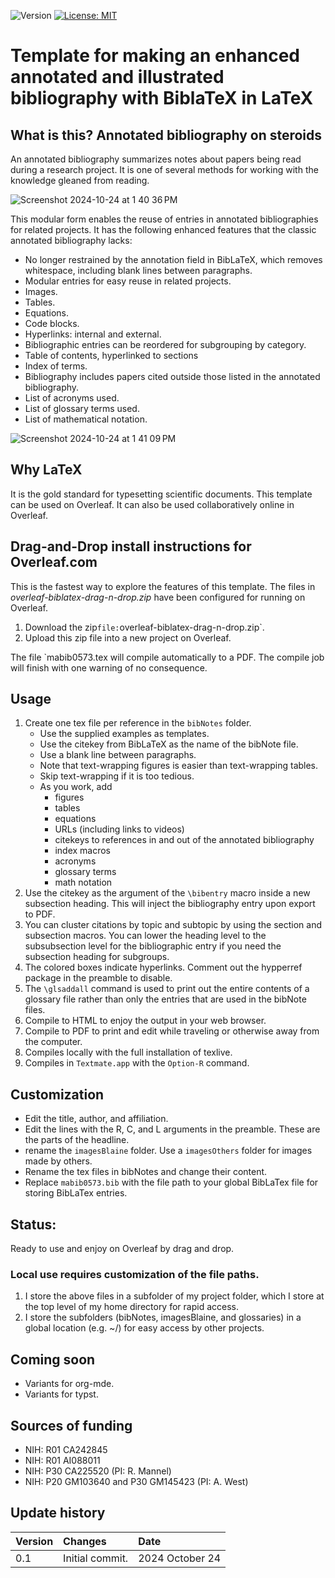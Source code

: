 ![Version](https://img.shields.io/static/v1?label=modular-annotated-bibliography-bibtex-latex&message=0.1&color=brightcolor)
[![License: MIT](https://img.shields.io/badge/License-MIT-blue.svg)](https://opensource.org/licenses/MIT)


# Template for making an enhanced annotated and illustrated bibliography with BiblaTeX in LaTeX

## What is this? Annotated bibliography on steroids
An annotated bibliography summarizes notes about papers being read during a research project.
It is one of several methods for working with the knowledge gleaned from reading.

![Screenshot 2024-10-24 at 1 40 36 PM](https://github.com/user-attachments/assets/edfd7bd6-85db-40e9-9ad0-53ceb1dc3173)



This modular form enables the reuse of entries in annotated bibliographies for related projects.
It has the following enhanced features that the classic annotated bibliography lacks:

- No longer restrained by the annotation field in BibLaTeX, which removes whitespace, including blank lines between paragraphs.
- Modular entries for easy reuse in related projects.
- Images.
- Tables.
- Equations.
- Code blocks.
- Hyperlinks: internal and external.
- Bibliographic entries can be reordered for subgrouping by category. 
- Table of contents, hyperlinked to sections
- Index of terms.
- Bibliography includes papers cited outside those listed in the annotated bibliography.
- List of acronyms used.
- List of glossary terms used.
- List of mathematical notation.

![Screenshot 2024-10-24 at 1 41 09 PM](https://github.com/user-attachments/assets/c1fa04fa-7e62-407a-85f3-628f22defc06)


## Why LaTeX

It is the gold standard for typesetting scientific documents.
This template can be used on Overleaf.
It can also be used collaboratively online in Overleaf.


## Drag-and-Drop install instructions for Overleaf.com

This is the fastest way to explore the features of this template.
The files in *overleaf-biblatex-drag-n-drop.zip* have been configured for running on Overleaf.

1. Download the zip` file: `overleaf-biblatex-drag-n-drop.zip`.
2. Upload this zip file into a new project on Overleaf.

The file `mabib0573.tex will compile automatically to a PDF. 
The compile job will finish with one warning of no consequence.





## Usage

1. Create one tex file per reference in the `bibNotes` folder.
    - Use the supplied examples as templates.
    - Use the citekey from BibLaTeX as the name of the bibNote file.
    - Use a blank line between paragraphs.
    - Note that text-wrapping figures is easier than text-wrapping tables.
    - Skip text-wrapping if it is too tedious.
    - As you work, add
      - figures
      - tables
      - equations
      - URLs (including links to videos)
      - citekeys to references in and out of the annotated bibliography
      - index macros
      - acronyms
      - glossary terms
      - math notation 
3. Use the citekey as the argument of the `\bibentry` macro inside a new subsection heading. This will inject the bibliography entry upon export to PDF.
4. You can cluster citations by topic and subtopic by using the section and subsection macros. You can lower the heading level to the subsubsection level for the bibliographic entry if you need the subsection heading for subgroups.
5. The colored boxes indicate hyperlinks. Comment out the hypperref package in the preamble to disable.
6. The `\glsaddall` command is used to print out the entire contents of a glossary file rather than only the entries that are used in the bibNote files.
7. Compile to HTML to enjoy the output in your web browser.
8. Compile to PDF to print and edit while traveling or otherwise away from the computer.
9. Compiles locally with the full installation of texlive.
10. Compiles in `Textmate.app` with the `Option-R` command.

## Customization

- Edit the title, author, and affiliation.
- Edit the lines with the R, C, and L arguments in the preamble. These are the parts of the headline.
- rename the `imagesBlaine` folder. Use a `imagesOthers` folder for images made by others.
- Rename the tex files in bibNotes and change their content.
- Replace `mabib0573.bib` with the file path to your global BibLaTex file for storing BibLaTex entries.


## Status: 
Ready to use and enjoy on Overleaf by drag and drop.

### Local use requires customization of the file paths.
 1. I store the above files in a subfolder of my project folder, which I store at the top level of my home directory for rapid access.
 2. I store the subfolders (bibNotes, imagesBlaine, and glossaries) in a global location (e.g. ~/) for easy access by other projects.

## Coming soon

- Variants for org-mde.
- Variants for typst.

## Sources of funding

- NIH: R01 CA242845
- NIH: R01 AI088011
- NIH: P30 CA225520 (PI: R. Mannel)
- NIH: P20 GM103640 and P30 GM145423 (PI: A. West)

## Update history

| Version           |  Changes                                                                                                            | Date                      |
|:------------------|:--------------------------------------------------------------------------------------------------------------------|:--------------------------| 
| 0.1               | Initial commit.                                                                                                     | 2024  October 24          |


